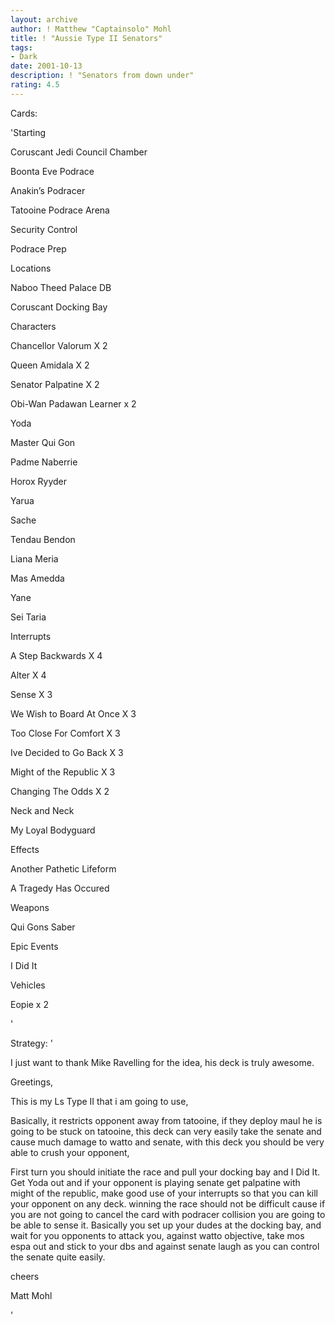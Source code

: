 ```yaml
---
layout: archive
author: ! Matthew "Captainsolo" Mohl
title: ! "Aussie Type II Senators"
tags:
- Dark
date: 2001-10-13
description: ! "Senators from down under"
rating: 4.5
---
```

Cards: 

'Starting

Coruscant Jedi Council Chamber 

Boonta Eve Podrace 

Anakin&#8217;s Podracer 

Tatooine Podrace Arena 

Security Control 

Podrace Prep 



Locations

Naboo Theed Palace DB 

Coruscant Docking Bay 



Characters

Chancellor Valorum X 2 

Queen Amidala X 2 

Senator Palpatine X 2 

Obi-Wan Padawan Learner x 2

Yoda 

Master Qui Gon 

Padme Naberrie 

Horox Ryyder 

Yarua 

Sache 

Tendau Bendon 

Liana Meria 

Mas Amedda 

Yane 

Sei Taria 


Interrupts

A Step Backwards X 4 

Alter X 4

Sense X 3

We Wish to Board At Once X 3

Too Close For Comfort X 3

Ive Decided to Go Back X 3

Might of the Republic X 3 

Changing The Odds X 2 

Neck and Neck 

My Loyal Bodyguard 


Effects 

Another Pathetic Lifeform 

A Tragedy Has Occured 



Weapons

Qui Gons Saber


Epic Events

I Did It 


Vehicles

Eopie x 2

'

Strategy: '

I just want to thank Mike Ravelling for the idea, his deck is truly awesome.

Greetings,

This is my Ls Type II that i am going to use,

Basically, it restricts opponent away from tatooine, if they deploy maul he is going to be stuck on tatooine, this deck can very easily take the senate and cause much damage to watto and senate, with this deck you should be very able to crush your opponent,


First turn you should initiate the race and pull your docking bay and I Did It. Get Yoda out and if your opponent is playing senate get palpatine with might of the republic, make good use of your interrupts so that you can kill your opponent on any deck. winning the race should not be difficult cause if you are not going to cancel the card with podracer collision you are going to be able to sense it. Basically you set up your dudes at the docking bay, and wait for you opponents to attack you, against watto objective, take mos espa out and stick to your dbs and against senate laugh as you can control the senate quite easily. 


cheers

Matt Mohl

'